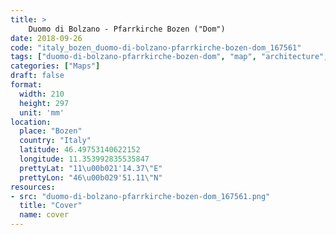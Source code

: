 ```yaml
---
title: > 
    Duomo di Bolzano - Pfarrkirche Bozen ("Dom")
date: 2018-09-26
code: "italy_bozen_duomo-di-bolzano-pfarrkirche-bozen-dom_167561"
tags: ["duomo-di-bolzano-pfarrkirche-bozen-dom", "map", "architecture", "buildings", "Bozen", "Italy"]
categories: ["Maps"]
draft: false
format:
  width: 210
  height: 297
  unit: 'mm'
location:
  place: "Bozen"
  country: "Italy"
  latitude: 46.49753140622152
  longitude: 11.353992835535847
  prettyLat: "11\u00b021'14.37\"E"
  prettyLon: "46\u00b029'51.11\"N"
resources:
- src: "duomo-di-bolzano-pfarrkirche-bozen-dom_167561.png"
  title: "Cover"
  name: cover
---
```

